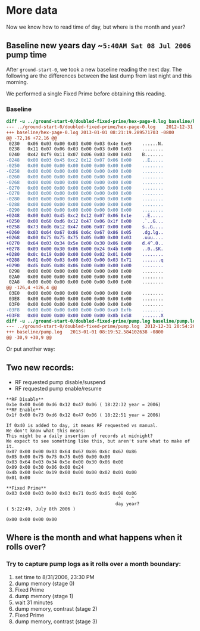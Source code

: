 # More data

Now we know how to read time of day, but where is the month and year?

## Baseline new years day ~`5:40AM Sat 08 Jul 2006` pump time

After `ground-start-0`, we took a new baseline reading the next day.
The following are the differences between the last dump from last
night and this morning.

We performed a single Fixed Prime before obtaining this reading.

### Baseline
```diff
diff -u ../ground-start-0/doubled-fixed-prime/hex-page-0.log baseline/hex-page-0.log
--- ../ground-start-0/doubled-fixed-prime/hex-page-0.log	2012-12-31 20:55:26.341861776 -0800
+++ baseline/hex-page-0.log	2013-01-01 08:21:19.289571703 -0800
@@ -72,16 +72,16 @@
 0230   0x06 0x03 0x00 0x03 0x00 0x03 0x4e 0xe9    ......N.
 0238   0x11 0x07 0x06 0x03 0x00 0x03 0x00 0x03    ........
 0240   0x42 0xf9 0x11 0x07 0x06 0x03 0x00 0x03    B.......
-0248   0x00 0x03 0x45 0xc2 0x12 0x07 0x06 0x00    ..E.....
-0250   0x00 0x00 0x00 0x00 0x00 0x00 0x00 0x00    ........
-0258   0x00 0x00 0x00 0x00 0x00 0x00 0x00 0x00    ........
-0260   0x00 0x00 0x00 0x00 0x00 0x00 0x00 0x00    ........
-0268   0x00 0x00 0x00 0x00 0x00 0x00 0x00 0x00    ........
-0270   0x00 0x00 0x00 0x00 0x00 0x00 0x00 0x00    ........
-0278   0x00 0x00 0x00 0x00 0x00 0x00 0x00 0x00    ........
-0280   0x00 0x00 0x00 0x00 0x00 0x00 0x00 0x00    ........
-0288   0x00 0x00 0x00 0x00 0x00 0x00 0x00 0x00    ........
-0290   0x00 0x00 0x00 0x00 0x00 0x00 0x00 0x00    ........
+0248   0x00 0x03 0x45 0xc2 0x12 0x07 0x06 0x1e    ..E.....
+0250   0x00 0x60 0xd6 0x12 0x47 0x06 0x1f 0x00    .`..G...
+0258   0x73 0xd6 0x12 0x47 0x06 0x07 0x00 0x00    s..G....
+0260   0x03 0x64 0x67 0x86 0x6c 0x67 0x86 0x05    .dg.lg..
+0268   0x00 0x75 0x75 0x75 0x05 0x00 0x00 0x03    .uuu....
+0270   0x64 0x03 0x34 0x5e 0x00 0x30 0x06 0x00    d.4^.0..
+0278   0x09 0x00 0x30 0x06 0x00 0x24 0x4b 0x00    ..0..$K.
+0280   0x0c 0x19 0x00 0x00 0x00 0x02 0x01 0x00    ........
+0288   0x01 0x00 0x03 0x00 0x03 0x00 0x03 0x71    .......q
+0290   0xd6 0x05 0x08 0x06 0x00 0x00 0x00 0x00    ........
 0298   0x00 0x00 0x00 0x00 0x00 0x00 0x00 0x00    ........
 02A0   0x00 0x00 0x00 0x00 0x00 0x00 0x00 0x00    ........
 02A8   0x00 0x00 0x00 0x00 0x00 0x00 0x00 0x00    ........
@@ -126,4 +126,4 @@
 03E0   0x00 0x00 0x00 0x00 0x00 0x00 0x00 0x00    ........
 03E8   0x00 0x00 0x00 0x00 0x00 0x00 0x00 0x00    ........
 03F0   0x00 0x00 0x00 0x00 0x00 0x00 0x00 0x00    ........
-03F8   0x00 0x00 0x00 0x00 0x00 0x00 0xa9 0xfb    ........
+03F8   0x00 0x00 0x00 0x00 0x00 0x00 0x8b 0x58    .......X
diff -u ../ground-start-0/doubled-fixed-prime/pump.log baseline/pump.log
--- ../ground-start-0/doubled-fixed-prime/pump.log	2012-12-31 20:54:26.088589673 -0800
+++ baseline/pump.log	2013-01-01 08:19:52.584102638 -0800
@@ -30,9 +30,9 @@
```

Or put another way:

## Two new records:

* RF requested pump disable/suspend
* RF requested pump enable/resume

```
**RF Disable**
0x1e 0x00 0x60 0xd6 0x12 0x47 0x06 ( 18:22:32 year = 2006)
**RF Enable**
0x1f 0x00 0x73 0xd6 0x12 0x47 0x06 ( 18:22:51 year = 2006)

If 0x40 is added to day, it means RF requested vs manual.
We don't know what this means:
This might be a daily insertion of records at midnight?
We expect to see something like this, but aren't sure what to make of
it.
0x07 0x00 0x00 0x03 0x64 0x67 0x86 0x6c 0x67 0x86
0x05 0x00 0x75 0x75 0x75 0x05 0x00 0x00
0x03 0x64 0x03 0x34 0x5e 0x00 0x30 0x06 0x00 
0x09 0x00 0x30 0x06 0x00 0x24
0x4b 0x00 0x0c 0x19 0x00 0x00 0x00 0x02 0x01 0x00 
0x01 0x00

**Fixed Prime**
0x03 0x00 0x03 0x00 0x03 0x71 0xd6 0x05 0x08 0x06
                                          ^    ^
                                         day year?
( 5:22:49, July 8th 2006 )

0x00 0x00 0x00 0x00 
```

## Where is the month and what happens when it rolls over?

### Try to capture pump logs as it rolls over a month boundary:

1. set time to 8/31/2006, 23:30 PM
2. dump memory (stage 0)
3. Fixed Prime
4. dump memory (stage 1)
5. wait 31 minutes
6. dump memory, contrast (stage 2)
7. Fixed Prime
8. dump memory, contrast (stage 3)



